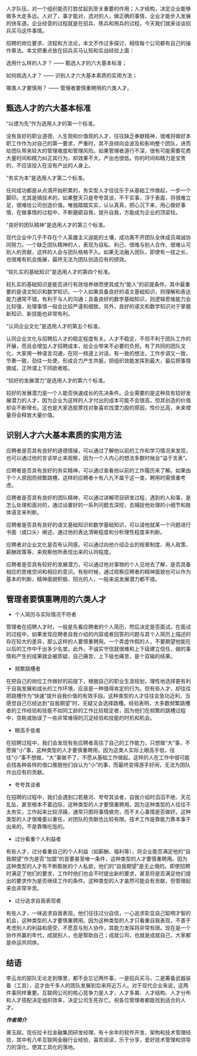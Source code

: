 人才队伍，对一个组织能否打胜仗起到至关重要的作用；人才结构，决定企业能够做多大走多远。人对了，事才能对，选对的人，做正确的事情，企业才能步入发展的快车道。企业经营的过程就是在招兵、练兵和用兵的过程，今天我们就来谈谈招兵买马这件事情。

招聘的岗位要求、流程和方法论，本文不作过多探讨，相信每个公司都有自己的操作章法。本文把重点放在招兵买马认知和实战经验上面：

选用什么样的人才？ —— 甄选人才的六大基本标准；

如何挑选人才？ —— 识别人才六大基本素质的实用方法；

哪类人才要慎用？ —— 管理者要慎重聘用的六类人才。

## 甄选人才的六大基本标准

“以德为先”作为选用人才的第一个标准。

没有良好的职业道德、人生观和价值观的人才，往往缺乏奉献精神，很难将做好本职工作作为对自己的第一要求，严重时，其不良倾向会波及和影响整个团队，进而给团队带来较大的管理难度和管理风险。如果管理者道行不深，很有可能需要花费大量时间和精力纠正其行为，却效果不大，产出也很低。你的时间和精力是宝贵的，不应该投入在没有产出的人身上。

“务实为本”是选用人才第二个标准。

任何成功都是从点滴开始积累的，务实型人才往往乐于从基础工作做起，一步一个脚印。尤其是搞技术的，如果整天只是夸夸其谈，不干实事，浮于表面，将很难立足，很难给公司创造价值。唯独踏踏实实，认认真真，把心沉下来，用心做好事情，在做事情的过程中，不断磨砺自我，提升自我，方能成为企业的顶梁柱。

“良好的团队精神”是选用人才的第三个标准。

现代企业中几乎不存在个人英雄主义逞能的土壤，成功离不开团队全体成员竭诚协同努力。一个缺乏团队精神的人，表现为自私、利己、很难与别人合作、很难认可别人的贡献，这样的人会与团队格格不入。如果无法融入团队，即使有一技之长，也很难有机会施展，最终无法为团队创造应有的绩效。

“较扎实的基础知识”是选用人才的第四个标准。

较扎实的基础知识是能否进行有效培养继而使其成为“能人”的前提条件。其中最重要的是语文知识和数学知识。一个人如果具备良好的语文基础知识，则理解和表达能力通常不错，有利于与人的沟通；具备良好的数学基础知识，则逻辑思维能力会比较强，处理事情一般会比较严谨和细致。另外，良好的语文和数学知识对于掌握新知识、新技能也非常有利。

“认同企业文化”是选用人才的第五个标准。

认同企业文化与招聘后人才的稳定程度有关。人才不稳定，不但不利于团队工作的开展，而且会增加人才招聘成本，给企业带来不必要的负担。有了共同的团队文化，大家用一种语言沟通，在同一频道上对话，有一致的想法，工作步调又一致，节奏一致，劲往一处使，形成合力产生共振，把组织效能发挥到最大，最后把事情做成，正所谓上下同欲者胜。

“较好的发展潜力”是选用人才的第六个标准。

较好的发展潜力是一个人能否快速成长的先决条件。企业需要的是这种具有较好发展潜力的人才，因为企业为这样的人才付出的成本可能不会很高，但其创造的价值却会不断增长。这也是大家选股票找对象喜欢找潜力股的原因，性价比高，未来增量将会释放大量价值。

## 识别人才六大基本素质的实用方法

应聘者是否具有良好的道德情操，可以通过了解他以前的工作和学习情况来发现，也可以通过他的言谈举止来观察，因为一个人内心的想法多数时候会“溢于言表”。

应聘者是否具有良好的务实精神，可以通过查看他以前的工作履历来了解。如果由于个人原因而频繁跳槽，这样的应聘者十有八九不属于这一类，聘用时需慎重考虑。

应聘者是否具有良好的团队精神，可以通过讲解项目研发过程，遇到的人和事，是怎么处理和面对的，通过设置好的一系列问题去深挖，去捕捉他处理的小细节和肢体语言来判断。

应聘者是否具有良好的语文基础知识和数学基础知识，可以请他就某一个问题进行书面（或口头）阐述，通过他的表达清晰程度和分析理性程度来判断。

应聘者对企业文化是否有认同感，可以通过向他介绍企业的规章制度、用人政策、薪酬政策等，来观察他所表现出来的认同程度。

应聘者是否具有较好的发展潜力，可以通过他对事物的个人见地去了解，是否具备相应的思维空间和相应的意识。有些时候，通过观察应聘者的精神面貌也可以作为基本的判断，精神面貌积极、阳光的人，一般来说发展潜力都不错。

## 管理者要慎重聘用的六类人才

- 个人简历与实际情况不符者

管理者在招聘人才时，一般是先看应聘者的个人简历，然后决定是否面试。在面试的过程中，如果发现应聘者自我介绍的内容或者回答的问题与其个人简历上描述的存在较大的差异，那么这样的人要慎重聘用。一个弄虚作假的人，不要期望他能在以后的工作中干出多少名堂。此外，不诚实守信就很难和上下级建立信任，做的事情和产生的成果就会被质疑，自己痛苦，上下级也痛苦，是个双输的结果。

- 频繁跳槽者

在把自己的岗位工作做好的前提下，根据自己的职业生涯规划，理性地选择更有利于自我发展和成长的工作环境，应该是一种值得肯定的行为。但有些人才，却往往把跳槽作为“快速”提升自我价值的有效手段。这种类型的人才往往会急功近利，当感觉自己已经达到“自我期望”时，无疑又会选择跳槽。经验表明，大多数频繁跳槽者的工作经验和技能不如同工龄的工作比较稳定者，因为他们在频繁的跳槽过程中，空耗或贻误了一些非常难得的沉淀经验和技能的时机和机会。

- 眼高手低者

在招聘过程中，我们会发现有些应聘者高估了自己的工作能力，只想做“大”事，不愿做“小”事，这种类型的人才要慎重聘用。因为这类人实际上眼高手低，往往“小”事不想做，“大”事做不了，不愿从基础工作做起。这样的人在工作中很可能会找各种各样的借口推脱他们自认为“小”的事，而最终变得游手好闲，无法为团队作出应有的贡献。

- 夸夸其谈者

在招聘的过程中，我们会遇到口若悬河、夸夸其谈者，自我介绍时滔滔不绝、天花乱坠，甚至根本不着边际，这种类型的人才要慎重聘用。因为这种类型的人往往不太务实，工作起来比较浮躁，通常只图将事情做完，而不关心事情是否做好。这种类型的人才很难委以重任，对团队的贡献也比较有限。技术工作是靠能力靠本事干出来的，不是靠嘴吃饭的。

- 过分看重个人利益者

有些人才，过分看重自己的个人利益（如薪酬、福利等），将企业能否满足他的“自我期望”作为是否“加盟”的首要甚至唯一条件，这种类型的人才要慎重聘用。因为这种类型的人才有不断膨胀的个人私欲，他们的“自我期望”是无止境的。即使招聘时满足了他们的要求，工作时他们也会不时提出新的要求，甚至将是否满足他们提出的要求作为是否继续工作的条件。这种类型的人才虽然可能会有贡献，但管理起来会非常辛苦。

- 过分追求自我表现者

有些人才，一味追求自我表现。他们往往过分自信，一心追求彰显自己聪明才智的机会，这种类型的人才要慎重聘用。因为这种类型的人才只看重自我表现，不善于考虑别人的利益和感受，不愿意与别人协作，其能力发挥将非常有限。现在是一个协作共赢的年代，成就别人，也是帮助自己；成就公司，也就是成就自己，大家都是命运共同体。

## 结语

李云龙的部队无论走到哪里，都不会忘记两件事，一是招兵买马，二是筹备武器装备（工具），这才由千多人的团队发展到后来将近万人。对于现代企业来说，这两件事同样重要。互联网公司的核心竞争力是人才，人才多寡、人才结构、人才分布和人才搭配决定组织效率，决定公司生死存亡。祝各位管理者都能找到适合的人才。

_**作者简介**_

黄玉超，现任拉卡拉金融集团研发经理，有十余年的软件开发、架构和技术管理经验，其中有八年互联网金融行业经验，喜欢阅读，乐于分享，爱好技术管理和领导力的深化，使其工具化的落地。